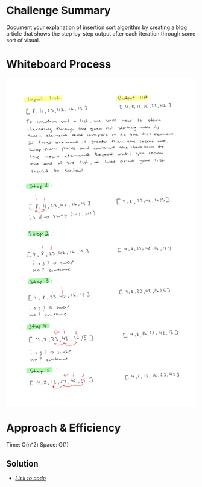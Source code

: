 # Challenge Summary

Document your explanation of insertion sort algorithm by creating a blog article that shows the step-by-step output after each iteration through some sort of visual.

# Whiteboard Process

![Whiteboard screenshot](https://github.com/S14mx/data-structures-and-algorithms/blob/main/python/code_challenges/sorting/insertion/Insertion-sort.png "Whiteboard process")

# Approach & Efficiency

Time: O(n^2)
Space: O(1)

## Solution

- [*Link to code*](/python/code_challenges/sorting/insertion/insertion-sort.py)
